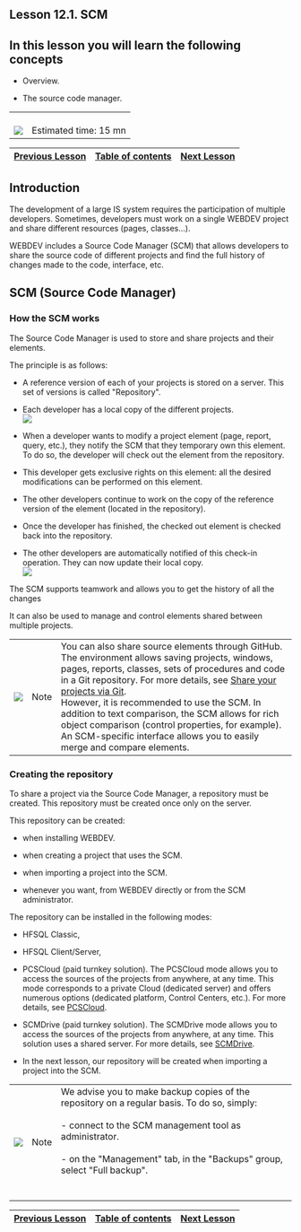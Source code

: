 
## Lesson 12.1. SCM
<a name="NOTE1"></a>
<a name="NOTE1_1"></a>


## In this lesson you will learn the following concepts
<a name="this_lesson_you_will_learn_the_following_concepts_ELTTEXTE000148"></a>


- Overview.

- The source code manager.





|   |   |
| --- | --- |
| <br>![](https://doc.pcsoft.fr/en-US/images/image.awp?langid=3&name=dur%E9e.png)<br> | <br>Estimated time: 15 mn |

| [Previous Lesson](../TutoWB/1410087216.md) | [Table of contents](../TutoWB/1410087510.md) | [Next Lesson](../TutoWB/1410087220.md) |
| --- | --- | --- |





<a name="NOTE2"></a>
<a name="NOTE2_1"></a>


## Introduction
<a name="introduction_ELTTEXTE000195"></a>
The development of a large IS system requires the participation of multiple developers. Sometimes, developers must work on a single WEBDEV project and share different resources (pages, classes...).

WEBDEV includes a Source Code Manager (SCM) that allows developers to share the source code of different projects and find the full history of changes made to the code, interface, etc.

<a name="NOTE3"></a>
<a name="NOTE3_1"></a>


## SCM (Source Code Manager)
<a name="scm_source_code_manager_ELTTEXTE000219"></a>


### How the SCM works
<a name="how_the_scm_works_ELTPARAGRAPHE000036"></a>

The Source Code Manager is used to store and share projects and their elements.

The principle is as follows:

- A reference version of each of your projects is stored on a server. This set of versions is called "Repository".

- Each developer has a local copy of the different projects. <br>![](https://doc.pcsoft.fr/en-US/images/image.awp?langid=3&name=GestionnaireDeSources1.gif)


- When a developer wants to modify a project element (page, report, query, etc.), they notify the SCM that they temporary own this element. To do so, the developer will check out the element from the repository.

- This developer gets exclusive rights on this element: all the desired modifications can be performed on this element.

- The other developers continue to work on the copy of the reference version of the element (located in the repository).

- Once the developer has finished, the checked out element is checked back into the repository.

- The other developers are automatically notified of this check-in operation. They can now update their local copy. <br>![](https://doc.pcsoft.fr/en-US/images/image.awp?langid=3&name=GestionnaireDeSources_synch.gif)





The SCM supports teamwork and allows you to get the history of all the changes

It can also be used to manage and control elements shared between multiple projects.

|   |   |   |
| --- | --- | --- |
| ![](https://doc.pcsoft.fr/en-US/images/image.awp?langid=3&name=note.png) | Note | You can also share source elements through GitHub. <br>The environment allows saving projects, windows, pages, reports, classes, sets of procedures and code in a Git repository. For more details, see [Share your projects via Git](../Editeurs/9500230.md). <br>However, it is recommended to use the SCM. In addition to text comparison, the SCM allows for rich object comparison (control properties, for example). An SCM-specific interface allows you to easily merge and compare elements. |




<a name="NOTE3_2"></a>


### Creating the repository
<a name="creating_the_repository_ELTPARAGRAPHE000072"></a>

To share a project via the Source Code Manager, a repository must be created. This repository must be created once only on the server.

This repository can be created:

- when installing WEBDEV.

- when creating a project that uses the SCM.

- when importing a project into the SCM.

- whenever you want, from WEBDEV directly or from the SCM administrator.


The repository can be installed in the following modes:

- HFSQL Classic,

- HFSQL Client/Server,

- PCSCloud (paid turnkey solution). The PCSCloud mode allows you to access the sources of the projects from anywhere, at any time. This mode corresponds to a private Cloud (dedicated server) and offers numerous options (dedicated platform, Control Centers, etc.). For more details, see [PCSCloud](https://pcscloud.net/UK/cloud_development.awp).

- SCMDrive (paid turnkey solution). The SCMDrive mode allows you to access the sources of the projects from anywhere, at any time. This solution uses a shared server. For more details, see [SCMDrive](https://pcscloud-drive.net/UK/SCMDrive/index.awp).






- In the next lesson, our repository will be created when importing a project into the SCM.


|   |   |   |
| --- | --- | --- |
| ![](https://doc.pcsoft.fr/en-US/images/image.awp?langid=3&name=note.png) | Note | We advise you to make backup copies of the repository on a regular basis. To do so, simply: <br><br>- connect to the SCM management tool as administrator. <br><br>- on the "Management" tab, in the "Backups" group, select "Full backup".<br><br><br> |





| [Previous Lesson](../TutoWB/1410087216.md) | [Table of contents](../TutoWB/1410087510.md) | [Next Lesson](../TutoWB/1410087220.md) |
| --- | --- | --- |




